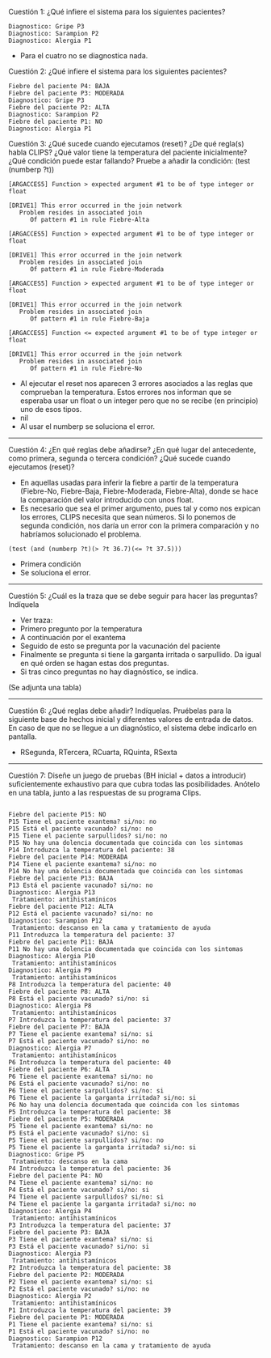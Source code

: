 Cuestión 1: ¿Qué infiere el sistema para los siguientes pacientes?

```
Diagnostico: Gripe P3
Diagnostico: Sarampion P2
Diagnostico: Alergia P1
```

- Para el cuatro no se diagnostica nada.

Cuestión 2: ¿Qué infiere el sistema para los siguientes pacientes?

```
Fiebre del paciente P4: BAJA
Fiebre del paciente P3: MODERADA
Diagnostico: Gripe P3
Fiebre del paciente P2: ALTA
Diagnostico: Sarampion P2
Fiebre del paciente P1: NO
Diagnostico: Alergia P1
```

Cuestión 3: ¿Qué sucede cuando ejecutamos (reset)? ¿De qué regla(s) habla CLIPS? ¿Qué valor tiene la temperatura del paciente inicialmente? ¿Qué condición puede estar fallando?
Pruebe a añadir la condición: (test (numberp ?t))

```
[ARGACCES5] Function > expected argument #1 to be of type integer or float

[DRIVE1] This error occurred in the join network
   Problem resides in associated join
      Of pattern #1 in rule Fiebre-Alta

[ARGACCES5] Function > expected argument #1 to be of type integer or float

[DRIVE1] This error occurred in the join network
   Problem resides in associated join
      Of pattern #1 in rule Fiebre-Moderada

[ARGACCES5] Function > expected argument #1 to be of type integer or float

[DRIVE1] This error occurred in the join network
   Problem resides in associated join
      Of pattern #1 in rule Fiebre-Baja

[ARGACCES5] Function <= expected argument #1 to be of type integer or float

[DRIVE1] This error occurred in the join network
   Problem resides in associated join
      Of pattern #1 in rule Fiebre-No
```

- Al ejecutar el reset nos aparecen 3 errores asociados a las reglas que comprueban la temperatura. Estos errores nos informan que se esperaba usar un float o un integer pero que no se recibe (en principio) uno de esos tipos.
- nil
- Al usar el numberp se soluciona el error.

---

Cuestión 4: ¿En qué reglas debe añadirse? ¿En qué lugar del antecedente, como primera, segunda o tercera condición? ¿Qué sucede cuando ejecutamos (reset)?

- En aquellas usadas para inferir la fiebre a partir de la temperatura (Fiebre-No, Fiebre-Baja, Fiebre-Moderada, Fiebre-Alta), donde se hace la comparación del valor introducido con unos float.
- Es necesario que sea el primer argumento, pues tal y como nos expican los errores, CLIPS necesita que sean números. Si lo ponemos de segunda condición, nos daría un error con la primera comparación y no habríamos solucionado el problema.

```
(test (and (numberp ?t)(> ?t 36.7)(<= ?t 37.5)))

```

- Primera condición
- Se soluciona el error.


-----


Cuestión 5: ¿Cuál es la traza que se debe seguir para hacer las preguntas? Indíquela
- Ver traza:
- Primero pregunto por la temperatura
- A continuación por el exantema
- Seguido de esto se pregunta por la vacunación del paciente
- Finalmente se pregunta si tiene la garganta irritada o sarpullido. Da igual en qué orden se hagan estas dos preguntas.
- Si tras cinco preguntas no hay diagnóstico, se indica.

(Se adjunta una tabla)

----

Cuestión 6: ¿Qué reglas debe añadir? Indíquelas. Pruébelas para la siguiente base de hechos inicial y diferentes valores de entrada de datos. En caso de que no se llegue a un diagnóstico, el sistema debe indicarlo en pantalla.

- RSegunda, RTercera, RCuarta, RQuinta, RSexta

----

Cuestión 7: Diseñe un juego de pruebas (BH inicial + datos a introducir) suficientemente exhaustivo para que cubra todas las posibilidades. Anótelo en una tabla, junto a las respuestas de su programa Clips.


```

Fiebre del paciente P15: NO
P15 Tiene el paciente exantema? si/no: no
P15 Está el paciente vacunado? si/no: no
P15 Tiene el paciente sarpullidos? si/no: no
P15 No hay una dolencia documentada que coincida con los sintomas
P14 Introduzca la temperatura del paciente: 38
Fiebre del paciente P14: MODERADA
P14 Tiene el paciente exantema? si/no: no
P14 No hay una dolencia documentada que coincida con los sintomas
Fiebre del paciente P13: BAJA
P13 Está el paciente vacunado? si/no: no
Diagnostico: Alergia P13
 Tratamiento: antihistamínicos
Fiebre del paciente P12: ALTA
P12 Está el paciente vacunado? si/no: no
Diagnostico: Sarampion P12
 Tratamiento: descanso en la cama y tratamiento de ayuda
P11 Introduzca la temperatura del paciente: 37
Fiebre del paciente P11: BAJA
P11 No hay una dolencia documentada que coincida con los sintomas
Diagnostico: Alergia P10
 Tratamiento: antihistamínicos
Diagnostico: Alergia P9
 Tratamiento: antihistamínicos
P8 Introduzca la temperatura del paciente: 40
Fiebre del paciente P8: ALTA
P8 Está el paciente vacunado? si/no: si
Diagnostico: Alergia P8
 Tratamiento: antihistamínicos
P7 Introduzca la temperatura del paciente: 37
Fiebre del paciente P7: BAJA
P7 Tiene el paciente exantema? si/no: si
P7 Está el paciente vacunado? si/no: no
Diagnostico: Alergia P7
 Tratamiento: antihistamínicos
P6 Introduzca la temperatura del paciente: 40
Fiebre del paciente P6: ALTA
P6 Tiene el paciente exantema? si/no: no
P6 Está el paciente vacunado? si/no: no
P6 Tiene el paciente sarpullidos? si/no: si
P6 Tiene el paciente la garganta irritada? si/no: si
P6 No hay una dolencia documentada que coincida con los sintomas
P5 Introduzca la temperatura del paciente: 38
Fiebre del paciente P5: MODERADA
P5 Tiene el paciente exantema? si/no: no
P5 Está el paciente vacunado? si/no: si
P5 Tiene el paciente sarpullidos? si/no: no
P5 Tiene el paciente la garganta irritada? si/no: si
Diagnostico: Gripe P5
 Tratamiento: descanso en la cama
P4 Introduzca la temperatura del paciente: 36
Fiebre del paciente P4: NO
P4 Tiene el paciente exantema? si/no: no
P4 Está el paciente vacunado? si/no: si
P4 Tiene el paciente sarpullidos? si/no: si
P4 Tiene el paciente la garganta irritada? si/no: no
Diagnostico: Alergia P4
 Tratamiento: antihistamínicos
P3 Introduzca la temperatura del paciente: 37
Fiebre del paciente P3: BAJA
P3 Tiene el paciente exantema? si/no: si
P3 Está el paciente vacunado? si/no: si
Diagnostico: Alergia P3
 Tratamiento: antihistamínicos
P2 Introduzca la temperatura del paciente: 38
Fiebre del paciente P2: MODERADA
P2 Tiene el paciente exantema? si/no: si
P2 Está el paciente vacunado? si/no: no
Diagnostico: Alergia P2
 Tratamiento: antihistamínicos
P1 Introduzca la temperatura del paciente: 39
Fiebre del paciente P1: MODERADA
P1 Tiene el paciente exantema? si/no: si
P1 Está el paciente vacunado? si/no: no
Diagnostico: Sarampion P12
 Tratamiento: descanso en la cama y tratamiento de ayuda

```
